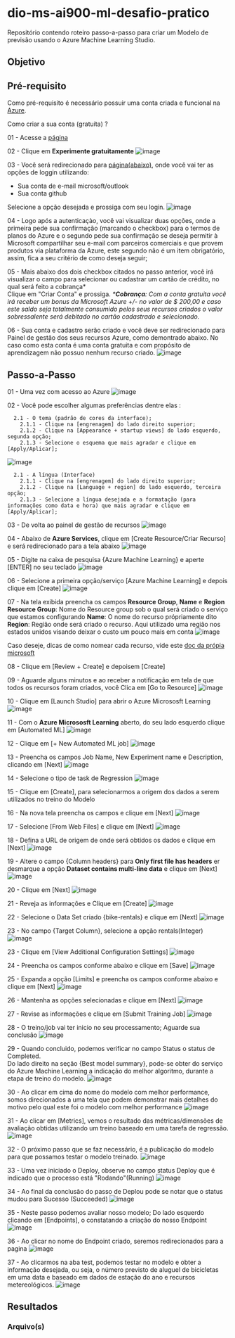 # dio-ms-ai900-ml-desafio-pratico
Repositório contendo roteiro passo-a-passo para criar um Modelo de previsão usando o Azure Machine Learning Studio.

## Objetivo

## Pré-requisito

Como pré-requisito é necessário possuir uma conta criada e funcional na [Azure](https://portal.azure.com/?quickstart=True#home).

Como criar a sua conta (gratuíta) ?<br>

  01 - Acesse a [página](https://azure.microsoft.com/pt-br/free/search/?ef_id=_k_CjwKCAiA8YyuBhBSEiwA5R3-EyxckFGkfk85I8455z8A8V9SEQ4rDamiBh29pzPeSy5ADC1geYuP7hoCVIAQAvD_BwE_k_&OCID=AIDcmmzmnb0182_SEM__k_CjwKCAiA8YyuBhBSEiwA5R3-EyxckFGkfk85I8455z8A8V9SEQ4rDamiBh29pzPeSy5ADC1geYuP7hoCVIAQAvD_BwE_k_&gad_source=1&gclid=CjwKCAiA8YyuBhBSEiwA5R3-EyxckFGkfk85I8455z8A8V9SEQ4rDamiBh29pzPeSy5ADC1geYuP7hoCVIAQAvD_BwE)

  02 - Clique em **Experimente gratuitamente**
![image](https://github.com/philipp-moreira/dio-ms-ai900-ml-desafio-pratico/assets/17642499/08bfb1e9-14d1-43a4-bcb4-61c64b24c900)

  03 - Você será redirecionado para [página\(abaixo\)](https://login.microsoftonline.com/organizations/oauth2/v2.0/authorize?client_id=8e0e8db5-b713-4e91-98e6-470fed0aa4c2&response_type=code%20id_token&scope=openid%20profile&state=OpenIdConnect.AuthenticationProperties%3DtgIM8fUAqWeFNuvBd5GgL10awhlqhovrf_LeaF_V98VPjWvVVvh2l9wKa-TrmbYJkc5Qc0FyajfyI5oeDXhqUK3jq3J9KPIMVyBIqbDpKgLZ9OiladetOb9xfipP-LuLXa1ZvHmnx5VVmbWufDcTnUHnKZi842K2G2KMO3NoPmdYptG07X_VQuMEe0PBVLCv4wCg2402VAfBdrlkj4Zmj4XlXttNbbzLpEVUazwaUiF7pyLsphYwL6yukZglxfwmOrsLM143q55SR8rcde7Bl7onUiPYDMnODPWXibG8KhX8es6YLk-ETzUhQevJ4iSOmkpXRr9eC6r05WWRMe79zP-7qtfuuNcjcRQ3gBoehTjy92nVEImQBeFUueuTwuRBzIcwmLamlq0q7rlaNfYxhlR3HdRkTLu9J5kIWVxLi_7cuo9jG0sZgxJkSU9E3l67t7eI-HwiwGcLqkgFyNeKzGFYJ8SOC6luw27lLZ9KJ2XOWWWsZCsMpHJNaRPZna-kscK7tQRLAbJF-TH2OAOJoeypVbeWkvvS9yDOz6lORRrTvjTiBDC61jAZN0ZVXBhgw0sA61h8CO4ikIG_dMASZfC73qW12-u6QuLOoIHODOgmBxPsbzLT2cwTagbMufnr14hY4Dw2J1YomUKAE400RYrUxloEbh5xwZ5ifFSUuVLeixYtnON7bckL9eDqJ9CDc60xdnRF6HvFSWA_FxoK3zWCAxkF6z6FT8XJ068z8RWK0EpCZhKvhB-nKPsitDminmf5nwgdkY6m01Mnv7EAvZD4-OMzAND_14gNhN8B--nZrqKE1GEqiKfupkUtQWf94y7tXzlmBSEGe2uCBdmZkVe2UN9jxLR7ZRMzWGsVyKU5K3Ibw-HGcYaZDctMXRFrDaJF5N6OaN9tiTQ279Qb5PdNsb6nK0W2JrAgZkMo6txZIXhjQ1Z3r57W-vwU7AvpYNB4p9E3b17v-7LPZ_5QJILZaJZ_s_sf1mHh62hAINGfEpsuZKDrQ9-9rILdKX1JQiQlYietTOmKzF3bHk747LYWqtRy5sOayt1fyQgF5IvfiDVMz2KOsnOZGBH1R1FNTBKKZLt8fPDXw01sWsnsByhbmSuWTAQoRSWPJOy_gLx-tFBCI0DrTx2mFp_JuopusiE0J6bBm-coigEQBfUa57k-3endmqockVvi1892dPxvUHSS3pE4Bv8aB0nhq5s1pMjaCTVRosZncZfwkpapUg-joaWGaJ1xoO_rxXXocrjdaMKC3ko0l7YGhuCSmbr2-5pjITW6MmUBOdX0kymnpGNVWiTXC75a3d9UlKQOBe_z3Z9gPhHayCZDlMqzttja8ehvRid36s08fAf9er5Wz4As6NZgXBYfY1YXe4mWEn9PBcf7Tzya1c76qNIPlgj5LwqMqwOZDUUrbjooTRbrKg&response_mode=form_post&nonce=638429565329591794.NjVhYzg0ZjItM2U0My00MDY1LWEyODAtMzI3ZjZkNzQ5YmI4ZDgxNzA2NWYtODhmZS00MGQ2LTkxZWQtNGQ4ZDJmOTY1NTgy&redirect_uri=https%3A%2F%2Fsignup.azure.com%2Fapi%2Fuser%2Flogin&max_age=86400&post_logout_redirect_uri=https%3A%2F%2Fsignup.azure.com%2Fsignup%3Foffer%3Dms-azr-0044p%26appId%3D102%26ref%3D%26redirectURL%3Dhttps%3A%2F%2Fazure.microsoft.com%2Fget-started%2Fwelcome-to-azure%2F%26l%3Dpt-br%26srcurl%3Dhttps%3A%2F%2Fazure.microsoft.com%2Ffree%2Fsearch%2F%3Fef_id%3D_k_cjwkcaia8yyubhbseiwa5r3-eyxckfgkfk85i8455z8a8v9seq4rdamibh29pzpesy5adc1geyup7hocviaqavd_bwe_k_%26ocid%3Daidcmmzmnb0182_sem__k_cjwkcaia8yyubhbseiwa5r3-eyxckfgkfk85i8455z8a8v9seq4rdamibh29pzpesy5adc1geyup7hocviaqavd_bwe_k_%26gad_source%3D1%26gclid%3Dcjwkcaia8yyubhbseiwa5r3-eyxckfgkfk85i8455z8a8v9seq4rdamibh29pzpesy5adc1geyup7hocviaqavd_bwe&x-client-SKU=ID_NET472&x-client-ver=6.34.0.0), onde você vai ter as opções de loggin utilizando:

  - Sua conta de e-mail microsoft/outlook
  - Sua conta github

  Selecione a opção desejada e prossiga com seu login.
![image](https://github.com/philipp-moreira/dio-ms-ai900-ml-desafio-pratico/assets/17642499/40758dd3-93bc-46ee-ab6d-839ca04f62ac)

  04 - Logo após a autenticaçào, você vai visualizar duas opções, onde a primeira pede sua confirmação (marcando o checkbox) para o termos de planos do Azure e o segundo pede sua confirmação se deseja permitir à Microsoft compartilhar seu e-mail com parceiros comerciais e que provem produtos via plataforma da Azure, este segundo não é um item obrigatório, assim, fica a seu critério de como deseja seguir;

  05 - Mais abaixo dos dois checkbox citados no passo anterior, você irá visualizar o campo para selecionar ou cadastrar um cartão de crédito, no qual será feito a cobrança\*<br>
  Clique em "Criar Conta" e prossiga.
_\***Cobrança**: Com a conta gratuita você irá receber um bonus da Microsoft Azure +/- no valor de $ 200,00 e caso este saldo seja totalmente consumido pelos seus recursos criados o valor sobressalente será debitado no cartão cadastrado e selecionado._

  06 - Sua conta e cadastro serão criado e você deve ser redirecionado para Painel de gestão dos seus recursos Azure, como demontrado abaixo.
  No caso como esta conta é uma conta gratuita e com propósito de aprendizagem não possuo nenhum recurso criado.
  ![image](https://github.com/philipp-moreira/dio-ms-ai900-ml-desafio-pratico/assets/17642499/9d9ddacd-c202-4881-a8e4-1a35727e2151)

  
## Passo-a-Passo

  01 - Uma vez com acesso ao Azure
  ![image](https://github.com/philipp-moreira/dio-ms-ai900-ml-desafio-pratico/assets/17642499/fa4b7804-9c65-4b72-85a2-2a13fc232502)
  
  
  02 - Você pode escolher algumas preferências dentre elas :<br>
      
      2.1 - O tema (padrão de cores da interface);
        2.1.1 - Clique na [engrenagem] do lado direito superior;
        2.1.2 - Clique na [Appearance + startup views] do lado esquerdo, segunda opção;
        2.1.3 - Selecione o esquema que mais agradar e clique em [Apply/Aplicar];
![image](https://github.com/philipp-moreira/dio-ms-ai900-ml-desafio-pratico/assets/17642499/ecbe6c2a-5ad9-47e8-a17c-aaebd89b0601)

     
      2.1 - A língua (Interface)
        2.1.1 - Clique na [engrenagem] do lado direito superior;
        2.1.2 - Clique na [Language + region] do lado esquerdo, terceira opção;
        2.1.3 - Selecione a língua desejada e a formatação (para informações como data e hora) que mais agradar e clique em [Apply/Aplicar];
    
  03 - De volta ao painel de gestão de recursos
  ![image](https://github.com/philipp-moreira/dio-ms-ai900-ml-desafio-pratico/assets/17642499/23896344-1644-43c7-8f4a-e089d2c2d114)

  04 - Abaixo de **Azure Services**, clique em [Create Resource/Criar Recurso] e será redirecionado para a tela abaixo
  ![image](https://github.com/philipp-moreira/dio-ms-ai900-ml-desafio-pratico/assets/17642499/ec8165f3-ada8-4b8a-817e-ce1dae3b0045)

  
  05 - Digite na caixa de pesquisa {Azure Machine Learning} e aperte [ENTER] no seu teclado
  ![image](https://github.com/philipp-moreira/dio-ms-ai900-ml-desafio-pratico/assets/17642499/848088de-a814-4719-8ccb-a48295010e33)

  
  06 - Selecione a primeira opção/serviço [Azure Machine Learning] e depois clique em [Create]
  ![image](https://github.com/philipp-moreira/dio-ms-ai900-ml-desafio-pratico/assets/17642499/549d5251-5e84-4c80-80c0-54c73077e83f)
 
  
  07 - Na tela exibida preencha os campos **Resource Group**, **Name** e **Region**
  **Resource Group**: Nome do Resource group sob o qual será criado o serviço que estamos configurando
  **Name**: O nome do recurso própriamente dito
  **Region**: Região onde será criado o recurso. Aqui utilizado uma região nos estados unidos visando deixar o custo um pouco mais em conta
  ![image](https://github.com/philipp-moreira/dio-ms-ai900-ml-desafio-pratico/assets/17642499/3c14b175-4538-4ca2-96ec-44f88fe4ff09)

  Caso deseje, dicas de como nomear cada recurso, vide este [doc da própia microsoft](https://learn.microsoft.com/pt-br/azure/cloud-adoption-framework/ready/azure-best-practices/resource-naming-and-tagging-decision-guide)

  08 - Clique em [Review + Create] e depoisem [Create]
  
  09 - Aguarde alguns minutos e ao receber a notificação em tela de que todos os recursos foram criados, você Clica em [Go to Resource]
  ![image](https://github.com/philipp-moreira/dio-ms-ai900-ml-desafio-pratico/assets/17642499/8b8174e3-df86-4315-986b-8003763d2ed9)

  10 - Clique em [Launch Studio] para abrir o Azure Micrososft Learning
  ![image](https://github.com/philipp-moreira/dio-ms-ai900-ml-desafio-pratico/assets/17642499/da4a6a6c-7f90-446c-a706-b0445f04f83d)

  11 - Com o **Azure Micrososft Learning** aberto, do seu lado esquerdo clique em [Automated ML]
  ![image](https://github.com/philipp-moreira/dio-ms-ai900-ml-desafio-pratico/assets/17642499/ee19e31b-2116-49c7-8eea-22c3067e5861)

  12 - Clique em [+ New Automated ML job]
  ![image](https://github.com/philipp-moreira/dio-ms-ai900-ml-desafio-pratico/assets/17642499/9a558da4-f610-45b8-a40c-e2ee5e4da5cf)

  13 - Preencha os campos Job Name, New Experiment name e Description, clicando em [Next]
  ![image](https://github.com/philipp-moreira/dio-ms-ai900-ml-desafio-pratico/assets/17642499/6619621b-9f14-44dc-8938-1a51dabf3261)

  14 - Selecione o tipo de task de Regression
  ![image](https://github.com/philipp-moreira/dio-ms-ai900-ml-desafio-pratico/assets/17642499/5690055e-a2f4-4d20-8596-fdb90e1394e6)

  15 - Clique em [Create], para selecionarmos a origem dos dados a serem utilizados no treino do Modelo

  16 - Na nova tela preencha os campos e clique em [Next]
  ![image](https://github.com/philipp-moreira/dio-ms-ai900-ml-desafio-pratico/assets/17642499/6bc165a4-6ad8-4406-ab41-bd4a8f8d312e)

  17 -  Selecione [From Web Files] e clique em [Next]
  ![image](https://github.com/philipp-moreira/dio-ms-ai900-ml-desafio-pratico/assets/17642499/a1683396-5e61-49ca-8227-ba3ea0f2c8eb)

  18 - Defina a URL de origem de onde será obtidos os dados e clique em [Next]
  ![image](https://github.com/philipp-moreira/dio-ms-ai900-ml-desafio-pratico/assets/17642499/fc99ce70-51d0-4c80-a671-6c2bb16d523e)

  19 - Altere o campo {Column headers} para **Only first file has headers** er desmarque a opção **Dataset contains multi-line data** e clique em [Next]
  ![image](https://github.com/philipp-moreira/dio-ms-ai900-ml-desafio-pratico/assets/17642499/50dad8c8-2aff-4b8d-87d5-6b21871d3afe)

  20 - Clique em [Next]
  ![image](https://github.com/philipp-moreira/dio-ms-ai900-ml-desafio-pratico/assets/17642499/f9350519-e4f0-4836-a79d-1427ab72c33b)

  21 - Reveja as informações e Clique em [Create]
  ![image](https://github.com/philipp-moreira/dio-ms-ai900-ml-desafio-pratico/assets/17642499/aa27683d-4871-4686-b7ba-6439693c5f50)

  22 - Selecione o Data Set criado {bike-rentals} e clique em [Next]
  ![image](https://github.com/philipp-moreira/dio-ms-ai900-ml-desafio-pratico/assets/17642499/cf35570d-edce-4ce3-96ae-b5d6a535a464)

  23 - No campo {Target Column}, selecione a opção rentals(Integer)
  ![image](https://github.com/philipp-moreira/dio-ms-ai900-ml-desafio-pratico/assets/17642499/036416de-9e3a-49b8-bd81-994cd0776a48)

  23 - Clique em [View Additional Configuration Settings]
  ![image](https://github.com/philipp-moreira/dio-ms-ai900-ml-desafio-pratico/assets/17642499/a5635043-bc6c-49f8-9207-27ab32b043dc)
  
  24 - Preencha os campos conforme abaixo e clique em [Save]
  ![image](https://github.com/philipp-moreira/dio-ms-ai900-ml-desafio-pratico/assets/17642499/c49a5b4f-3e98-4151-9e4e-c00d6546cb29)

  25 - Expanda a opção [Limits] e preencha os campos conforme abaixo e clique em [Next]
  ![image](https://github.com/philipp-moreira/dio-ms-ai900-ml-desafio-pratico/assets/17642499/ed11cbf8-62ea-4b54-aaa2-4de01f5779ac)

  26 - Mantenha as opções selecionadas e clique em [Next]
  ![image](https://github.com/philipp-moreira/dio-ms-ai900-ml-desafio-pratico/assets/17642499/9dbc8313-77f9-4570-ae1e-05a81c4ef4db)

  27 - Revise as informações e clique em [Submit Training Job]
  ![image](https://github.com/philipp-moreira/dio-ms-ai900-ml-desafio-pratico/assets/17642499/54caf3f8-d5a4-4276-b956-5d26c0c0e824)

  28 - O treino/job vai ter inicio no seu processamento; Aguarde sua conclusão
  ![image](https://github.com/philipp-moreira/dio-ms-ai900-ml-desafio-pratico/assets/17642499/801430c4-aa54-46f0-8b22-a76c964e9712)

  29 - Quando concluido, podemos verificar no campo Status o status de Completed.<br>
  Do lado direito na seção {Best model summary}, pode-se obter do serviço do Azure Machine Learning a indicação do melhor algoritmo, durante a etapa de treino
  do modelo.
  ![image](https://github.com/philipp-moreira/dio-ms-ai900-ml-desafio-pratico/assets/17642499/267ea9d8-1aac-4953-bc2d-46364068f90f)

  30 - Ao clicar em cima do nome do modelo com melhor performance, somos direcionados a uma tela que podem demonstrar mais detalhes do motivo pelo qual este foi o modelo com melhor performance
  ![image](https://github.com/philipp-moreira/dio-ms-ai900-ml-desafio-pratico/assets/17642499/892df195-61c2-47ab-9c87-59959159035b)

  31 - Ao clicar em [Metrics], vemos o resultado das métricas/dimensões de avaliação obtidas utilizando um treino baseado em uma tarefa de regressão.
  ![image](https://github.com/philipp-moreira/dio-ms-ai900-ml-desafio-pratico/assets/17642499/924705f8-e0ad-4ff8-ae0a-7e6f9ace02ca)

  32 - O próximo passo que se faz necessário, é a publicação do modelo para que possamos testar o modelo treinado.
  ![image](https://github.com/philipp-moreira/dio-ms-ai900-ml-desafio-pratico/assets/17642499/e57014a8-a128-41cc-a83e-c513676cb310)

  33 - Uma vez iniciado o Deploy, observe no campo status Deploy que é indicado que o processo está "Rodando"(Running)
  ![image](https://github.com/philipp-moreira/dio-ms-ai900-ml-desafio-pratico/assets/17642499/9f6d22bf-5e18-468a-a077-55be5586935d)

  34 - Ao final da conclusão do passo de Deplou pode se notar que o status mudou para Sucesso (Succeeded)
  ![image](https://github.com/philipp-moreira/dio-ms-ai900-ml-desafio-pratico/assets/17642499/6db91d98-3653-479f-9b22-54a1ee2ed5fc)

  35 - Neste passo podemos avaliar nosso modelo; Do lado esquerdo clicando em [Endpoints], o constatando a criação do nosso Endpoint
  ![image](https://github.com/philipp-moreira/dio-ms-ai900-ml-desafio-pratico/assets/17642499/2b8efc8d-2441-43ab-83e9-9fdbf39acfec)

  36 - Ao clicar no nome do Endpoint criado, seremos redirecionados para a pagina 
  ![image](https://github.com/philipp-moreira/dio-ms-ai900-ml-desafio-pratico/assets/17642499/ba7489ac-0106-4e5b-8d76-56d232af39e0)

  37 - Ao clicarmos na aba test, podemos testar no modelo e obter a informação desejada, ou seja, o número previsto de aluguel de bicicletas em uma data e baseado em dados de estação do ano e recursos metereológicos.
  ![image](https://github.com/philipp-moreira/dio-ms-ai900-ml-desafio-pratico/assets/17642499/9b7fed09-a53c-4ba9-97eb-1aaaa28cfe1d)


## Resultados

### Arquivo(s)
